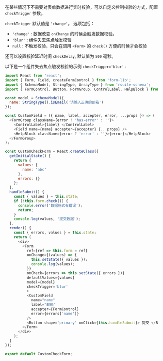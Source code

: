 在某些情况下不需要对表单数据进行实时校验，可以自定义控制校验的方式，配置 `checkTrigger` 参数。

`checkTrigger` 默认值是 `'change'`， 选项包括：

- `'change'` : 数据改变 `onChange` 的时候会触发数据校验。
- `'blur'` : 组件失去焦点触发校验
- `null` : 不触发校验，只会在调用 `<Form>` 的 `check()` 方便的时候才会校验

还可以设置校验延迟时间 `checkDelay`, 默认值为 `500` 毫秒。

以下是一个组件失去焦点触发校验的示例 `checkTrigger='blur'` :


```js
import React from 'react';
import { Form, Field, createFormControl } from 'form-lib';
import { SchemaModel, StringType, ArrayType } from 'rsuite-schema';
import { FormControl, Button, FormGroup, ControlLabel, HelpBlock } from 'rsuite';

const model = SchemaModel({
  name: StringType().isEmail('请输入正确的邮箱')
});

const CustomField = ({ name, label, accepter, error, ...props }) => (
  <FormGroup className={error ? 'has-error' : ''}>
    <ControlLabel>{label} </ControlLabel>
    <Field name={name} accepter={accepter} {...props} />
    <HelpBlock className={error ? 'error' : ''}>{error}</HelpBlock>
  </FormGroup>
);

const CustomCheckForm = React.createClass({
  getInitialState() {
    return {
      values: {
        name: 'abc'
      },
      errors: {}
    };
  },
  handleSubmit() {
    const { values } = this.state;
    if (!this.form.check()) {
      console.error('数据格式有错误');
      return;
    }
    console.log(values, '提交数据');
  },
  render() {
    const { errors, values } = this.state;
    return (
      <div>
        <Form
          ref={ref => this.form = ref}
          onChange={(values) => {
            this.setState({ values });
            console.log(values);
          }}
          onCheck={errors => this.setState({ errors })}
          defaultValues={values}
          model={model}
          checkTrigger='blur'
          >
          <CustomField
            name="name"
            label="邮箱"
            accepter={FormControl}
            error={errors['name']}
          />
          <Button shape='primary' onClick={this.handleSubmit}> 提交 </Button>
        </Form>
      </div>
    );
  }
});

export default CustomCheckForm;
```
